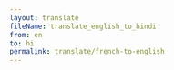 ```yaml
--- 
layout: translate 
fileName: translate_english_to_hindi 
from: en
to: hi 
permalink: translate/french-to-english
---
```

